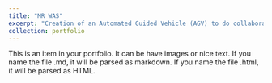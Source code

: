 ```yaml
---
title: "MR WAS"
excerpt: "Creation of an Automated Guided Vehicle (AGV) to do collaborative work in an Industrial Warehouse (2019). <br/><img src='/images/MrWAS1.JPG'>"
collection: portfolio
---
```


This is an item in your portfolio. It can be have images or nice text. If you name the file .md, it will be parsed as markdown. If you name the file .html, it will be parsed as HTML. 
